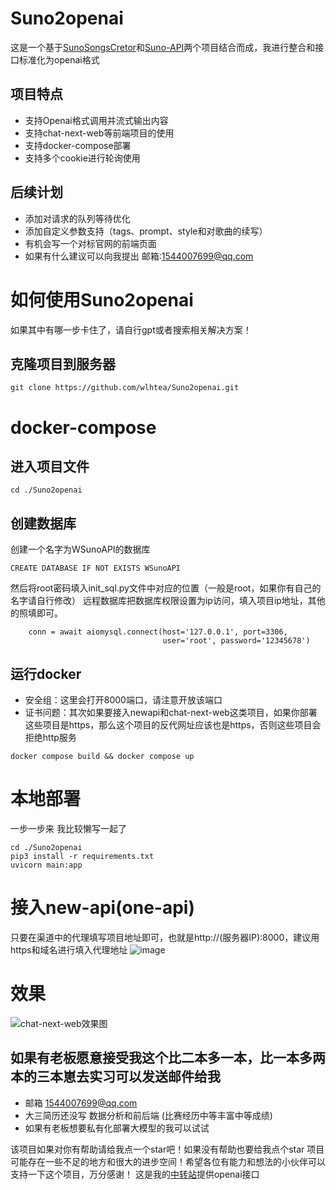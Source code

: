 # Suno2openai
这是一个基于[SunoSongsCretor](https://github.com/yihong0618/SunoSongsCreator)和[Suno-API](https://github.com/SunoAI-API/Suno-API)两个项目结合而成，我进行整合和接口标准化为openai格式

## 项目特点
- 支持Openai格式调用并流式输出内容
- 支持chat-next-web等前端项目的使用
- 支持docker-compose部署
- 支持多个cookie进行轮询使用

## 后续计划
- 添加对请求的队列等待优化
- 添加自定义参数支持（tags、prompt、style和对歌曲的续写）
- 有机会写一个对标官网的前端页面
- 如果有什么建议可以向我提出 邮箱:1544007699@qq.com

# 如何使用Suno2openai
如果其中有哪一步卡住了，请自行gpt或者搜索相关解决方案！
## 克隆项目到服务器
```
git clone https://github.com/wlhtea/Suno2openai.git
```

# docker-compose
## 进入项目文件
```
cd ./Suno2openai
```

## 创建数据库
创建一个名字为WSunoAPI的数据库
```mysql
CREATE DATABASE IF NOT EXISTS WSunoAPI
```

然后将root密码填入init_sql.py文件中对应的位置（一般是root，如果你有自己的名字请自行修改）
远程数据库把数据库权限设置为ip访问，填入项目ip地址，其他的照填即可。
```
    conn = await aiomysql.connect(host='127.0.0.1', port=3306,
                                  user='root', password='12345678')
```

## 运行docker
- 安全组：这里会打开8000端口，请注意开放该端口
- 证书问题：其次如果要接入newapi和chat-next-web这类项目，如果你部署这些项目是https，那么这个项目的反代网址应该也是https，否则这些项目会拒绝http服务

```
docker compose build && docker compose up
```

# 本地部署

一步一步来 我比较懒写一起了
```
cd ./Suno2openai
pip3 install -r requirements.txt
uvicorn main:app 
```

# 接入new-api(one-api)
只要在渠道中的代理填写项目地址即可，也就是http://(服务器IP):8000，建议用https和域名进行填入代理地址
![image](https://github.com/wlhtea/Suno2openai/assets/115779315/0b4d3741-b8d4-4aa8-9337-86d85868ed0b)

# 效果
![chat-next-web效果图](https://github.com/wlhtea/Suno2openai/assets/115779315/6495e840-b025-4667-82f6-19116ce71c8e)


## 如果有老板愿意接受我这个比二本多一本，比一本多两本的三本崽去实习可以发送邮件给我
- 邮箱 1544007699@qq.com
- 大三简历还没写 数据分析和前后端 (比赛经历中等丰富中等成绩)
- 如果有老板想要私有化部署大模型的我可以试试

该项目如果对你有帮助请给我点一个star吧！如果没有帮助也要给我点个star
项目可能存在一些不足的地方和很大的进步空间！希望各位有能力和想法的小伙伴可以支持一下这个项目，万分感谢！
这是我的[中转站](https://token.w-l-h.xyz)提供openai接口
